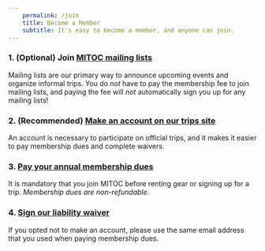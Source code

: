 ```yaml
---
    permalink: /join
    title: Become a Member
    subtitle: It's easy to become a member, and anyone can join.
---
```


### 1. (Optional) Join [MITOC mailing lists](/mailing-lists)

Mailing lists are our primary way to announce upcoming events and organize informal trips. You do _not_ have to pay the membership fee to join mailing lists, and paying the fee will _not_ automatically sign you up for any mailing lists!

### 2. (Recommended) [Make an account on our trips site](https://mitoc-trips.mit.edu/accounts/signup/)

An account is necessary to participate on official trips, and it makes it easier to pay membership dues and complete waivers.

### 3. [Pay your annual membership dues](https://mitoc-trips.mit.edu/profile/membership)

It is mandatory that you join MITOC before renting gear or signing up for a trip. _Membership dues are non-refundable._

### 4. [Sign our liability waiver](https://mitoc-trips.mit.edu/profile/waiver)

If you opted not to make an account, please use the same email address that you used when paying membership dues.
